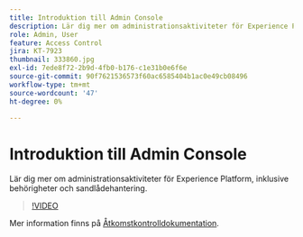 ```yaml
---
title: Introduktion till Admin Console
description: Lär dig mer om administrationsaktiviteter för Experience Platform, inklusive behörigheter och sandlådehantering.
role: Admin, User
feature: Access Control
jira: KT-7923
thumbnail: 333860.jpg
exl-id: 7ede8f72-2b9d-4fb0-b176-c1e31b0e6f6e
source-git-commit: 90f7621536573f60ac6585404b1ac0e49cb08496
workflow-type: tm+mt
source-wordcount: '47'
ht-degree: 0%

---
```


# Introduktion till Admin Console

Lär dig mer om administrationsaktiviteter för Experience Platform, inklusive behörigheter och sandlådehantering.

>[!VIDEO](https://video.tv.adobe.com/v/333860?quality=12&learn=on)

Mer information finns på [Åtkomstkontrolldokumentation](https://experienceleague.adobe.com/docs/experience-platform/access-control/home.html).